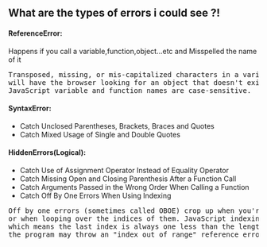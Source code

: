 ## What are the types of errors i could see ?!


#### ReferenceError: 
  Happens if you call a variable,function,object...etc and Misspelled the name of it 
<pre>Transposed, missing, or mis-capitalized characters in a variable or function name
will have the browser looking for an object that doesn't exist - and complain in the form of a reference error.
JavaScript variable and function names are case-sensitive.</pre>

#### SyntaxError:
<ul>
  <li>Catch Unclosed Parentheses, Brackets, Braces and Quotes </li>
  <li>Catch Mixed Usage of Single and Double Quotes </li>
</ul>
  
#### HiddenErrors(Logical):
 
<ul>
  <li>Catch Use of Assignment Operator Instead of Equality Operator</li>
  <li>Catch Missing Open and Closing Parenthesis After a Function Call </li>
  <li>Catch Arguments Passed in the Wrong Order When Calling a Function</li>
  <li>Catch Off By One Errors When Using Indexing</li>
</ul>
<pre>Off by one errors (sometimes called OBOE) crop up when you're trying to target a specific index of a string or array (to slice or access a segment),
or when looping over the indices of them. JavaScript indexing starts at zero, not one,
which means the last index is always one less than the length of the item. If you try to access an index equal to the length,
the program may throw an "index out of range" reference error or print undefined.</pre>
